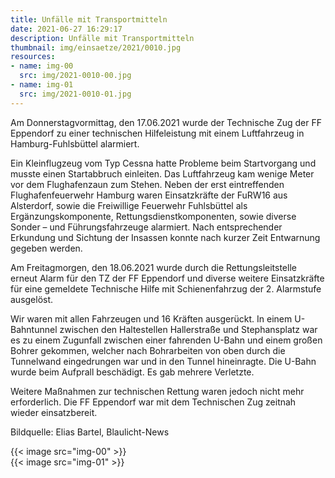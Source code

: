 ```yaml
---
title: Unfälle mit Transportmitteln
date: 2021-06-27 16:29:17
description: Unfälle mit Transportmitteln
thumbnail: img/einsaetze/2021/0010.jpg
resources:
- name: img-00
  src: img/2021-0010-00.jpg
- name: img-01
  src: img/2021-0010-01.jpg
---
```


Am Donnerstagvormittag, den 17.06.2021 wurde der Technische Zug der FF Eppendorf zu einer technischen Hilfeleistung mit einem Luftfahrzeug in Hamburg-Fuhlsbüttel alarmiert.

Ein Kleinflugzeug vom Typ Cessna hatte Probleme beim Startvorgang und musste einen Startabbruch einleiten.
Das Luftfahrzeug kam wenige Meter vor dem Flughafenzaun zum Stehen.
Neben der erst eintreffenden Flughafenfeuerwehr Hamburg waren Einsatzkräfte der FuRW16 aus Alsterdorf, sowie die Freiwillige Feuerwehr Fuhlsbüttel als Ergänzungskomponente, Rettungsdienstkomponenten, sowie diverse Sonder – und Führungsfahrzeuge alarmiert.
Nach entsprechender Erkundung und Sichtung der Insassen konnte nach kurzer Zeit Entwarnung gegeben werden.

Am Freitagmorgen, den 18.06.2021 wurde durch die Rettungsleitstelle erneut Alarm für den TZ der FF Eppendorf und diverse weitere Einsatzkräfte für eine gemeldete Technische Hilfe mit Schienenfahrzug der 2. Alarmstufe ausgelöst.

Wir waren mit allen Fahrzeugen und 16 Kräften ausgerückt.
In einem U-Bahntunnel zwischen den Haltestellen Hallerstraße und Stephansplatz war es zu einem Zugunfall zwischen einer fahrenden U-Bahn und einem großen Bohrer gekommen, welcher nach Bohrarbeiten von oben durch die Tunnelwand eingedrungen war und in den Tunnel hineinragte.
Die U-Bahn wurde beim Aufprall beschädigt.
Es gab mehrere Verletzte.

Weitere Maßnahmen zur technischen Rettung waren jedoch nicht mehr erforderlich.
Die FF Eppendorf war mit dem Technischen Zug zeitnah wieder einsatzbereit.

Bildquelle: Elias Bartel, Blaulicht-News

{{< image src="img-00" >}}  
{{< image src="img-01" >}}  
